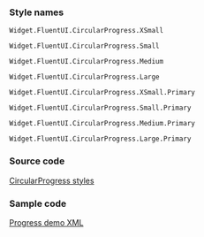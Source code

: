 ### Style names

`Widget.FluentUI.CircularProgress.XSmall`

`Widget.FluentUI.CircularProgress.Small`

`Widget.FluentUI.CircularProgress.Medium`

`Widget.FluentUI.CircularProgress.Large`

`Widget.FluentUI.CircularProgress.XSmall.Primary`

`Widget.FluentUI.CircularProgress.Small.Primary`

`Widget.FluentUI.CircularProgress.Medium.Primary`

`Widget.FluentUI.CircularProgress.Large.Primary`

### Source code

[CircularProgress styles](https://github.com/microsoft/fluentui-android/blob/master/FluentUI/src/main/res/values/styles.xml)

### Sample code

[Progress demo XML](https://github.com/microsoft/fluentui-android/blob/master/FluentUI.Demo/src/main/res/layout/activity_progress.xml)
